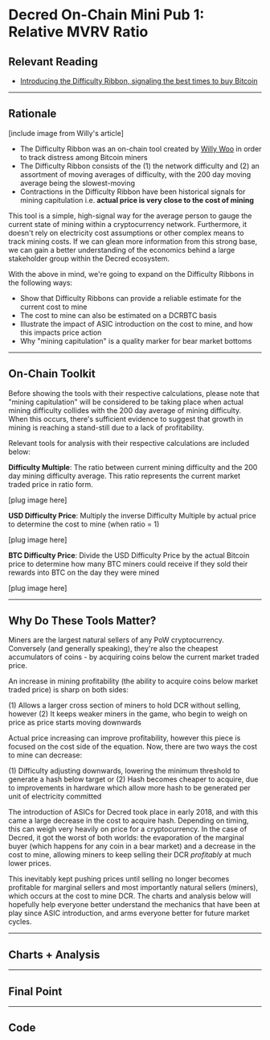 # Decred On-Chain Mini Pub 1: Relative MVRV Ratio

## Relevant Reading

- [Introducing the Difficulty Ribbon, signaling the best times to buy Bitcoin](https://woobull.com/introducing-the-difficulty-ribbon-the-best-times-to-buy-bitcoin/)

---
## Rationale

[include image from Willy's article]

- The Difficulty Ribbon was an on-chain tool created by [Willy Woo](https://twitter.com/woonomic) in order to track distress among Bitcoin miners
- The Difficulty Ribbon consists of the (1) the network difficulty and (2) an assortment of moving averages of difficulty, with the 200 day moving average being the slowest-moving
- Contractions in the Difficulty Ribbon have been historical signals for mining capitulation i.e. **actual price is very close to the cost of mining**

This tool is a simple, high-signal way for the average person to gauge the current state of mining within a cryptocurrency network. Furthermore, it doesn't rely on electricity cost assumptions or other complex means to track mining costs. If we can glean more information from this strong base, we can gain a better understanding of the economics behind a large stakeholder group within the Decred ecosystem.

With the above in mind, we're going to expand on the Difficulty Ribbons in the following ways:

- Show that Difficulty Ribbons can provide a reliable estimate for the current cost to mine 
- The cost to mine can also be estimated on a DCRBTC basis
- Illustrate the impact of ASIC introduction on the cost to mine, and how this impacts price action
- Why "mining capitulation" is a quality marker for bear market bottoms

---

## On-Chain Toolkit

Before showing the tools with their respective calculations, please note that "mining capitulation" will be considered to be taking place when actual mining difficulty collides with the 200 day average of mining difficulty. When this occurs, there's sufficient evidence to suggest that growth in mining is reaching a stand-still due to a lack of profitability.

Relevant tools for analysis with their respective calculations are included below:

**Difficulty Multiple**: The ratio between current mining difficulty and the 200 day mining difficulty average. This ratio represents the current market traded price in ratio form.

[plug image here]

**USD Difficulty Price**: Multiply the inverse Difficulty Multiple by actual price to determine the cost to mine (when ratio = 1)

[plug image here]

**BTC Difficulty Price**: Divide the USD Difficulty Price by the actual Bitcoin price to determine how many BTC miners could receive if they sold their rewards into BTC on the day they were mined

[plug image here]

---
## Why Do These Tools Matter?

Miners are the largest natural sellers of any PoW cryptocurrency. Conversely (and generally speaking), they're also the cheapest accumulators of coins - by acquiring coins below the current market traded price.

An increase in mining profitability (the ability to acquire coins below market traded price) is sharp on both sides: 

(1) Allows a larger cross section of miners to hold DCR without selling, however
(2) It keeps weaker miners in the game, who begin to weigh on price as price starts moving downwards

Actual price increasing can improve profitability, however this piece is focused on the cost side of the equation. Now, there are two ways the cost to mine can decrease:

(1) Difficulty adjusting downwards, lowering the minimum threshold to generate a hash below target or
(2) Hash becomes cheaper to acquire, due to improvements in hardware which allow more hash to be generated per unit of electricity committed

The introduction of ASICs for Decred took place in early 2018, and with this came a large decrease in the cost to acquire hash. Depending on timing, this can weigh very heavily on price for a cryptocurrency. In the case of Decred, it got the worst of both worlds: the evaporation of the marginal buyer (which happens for any coin in a bear market) and a decrease in the cost to mine, allowing miners to keep selling their DCR *profitably* at much lower prices. 

This inevitably kept pushing prices until selling no longer becomes profitable for marginal sellers and most importantly natural sellers (miners), which occurs at the cost to mine DCR. The charts and analysis below will hopefully help everyone better understand the mechanics that have been at play since ASIC introduction, and arms everyone better for future market cycles.

---
## Charts + Analysis


---
## Final Point



---
## Code